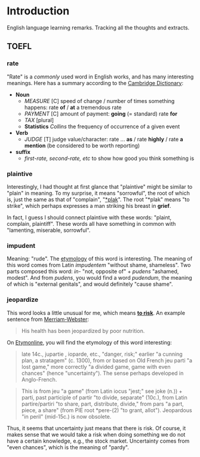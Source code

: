 # Introduction

English language learning remarks. Tracking all the thoughts and extracts.

## TOEFL

### rate

"Rate" is a *commonly* used word in English works, and has many interesting meanings. Here has a summary according to the [Cambridge Dictionary](https://dictionary.cambridge.org/zhs/词典/英语-汉语-简体/rate):

* **Noun**
  * *MEASURE* [C] speed of change / number of times something happens: rate **of** / **at** a tremendous rate
  * *PAYMENT* [C] amount of payment: **going** (= standard) rate **for**
  * *TAX* [plural] 
  * **Statistics** *Collins* the frequency of occurrence of a given event
* **Verb**
  * *JUDGE* [T] judge value/character: rate ... **as** / rate **highly** / rate **a mention** (be considered to be worth reporting)
* **suffix**
  * *first-rate, second-rate, etc* to show how good you think something is

### plaintive

Interestingly, I had thought at first glance that "plaintive" might be similar to "plain" in meaning. To my surprise, it means "sorrowful", the root of which is, just the same as that of "complain", "[\*plak](https://www.etymonline.com/word/*plak-)". The root "\*plak" means "to strike", which perhaps expresses a man striking his breast in **grief**.

In fact, I guess I should connect plaintive with these words: "plaint, complain, plaintiff". These words all have something in common with "lamenting, miserable, sorrowful".

### impudent

Meaning: "rude". The [etymology](https://www.etymonline.com/word/impudent) of this word is interesting. The meaning of this word comes from Latin *impudentem* "without shame, shameless". Two parts composed this word: *in-* "not, opposite of" + *pudens* "ashamed, modest". And from *pudens*, you would find a word *pudendum*, the meaning of which is "external genitals", and would definitely "cause shame".

### jeopardize

This word looks a little unusual for me, which means [**to risk**](https://dictionary.cambridge.org/zhs/词典/英语-汉语-简体/jeopardize). An example sentence from [Merriam-Webster](https://www.merriam-webster.com/dictionary/jeopardize): 

> His health has been jeopardized by poor nutrition.

On [Etymonline](https://www.etymonline.com/word/jeopardy), you will find the etymology of this word interesting:

> late 14c., jupartie , ioparde, etc., "danger, risk;" earlier "a cunning plan, a stratagem" (c. 1300), from or based on Old French jeu parti "a lost game," more correctly "a divided game, game with even chances" (hence "uncertainty"). The sense perhaps developed in Anglo-French.

> This is from jeu "a game" (from Latin iocus "jest;" see joke (n.)) + parti, past participle of partir "to divide, separate" (10c.), from Latin partire/partiri "to share, part, distribute, divide," from pars "a part, piece, a share" (from PIE root \*pere-(2) "to grant, allot"). Jeopardous "in peril" (mid-15c.) is now obsolete.

Thus, it seems that uncertainty just means that there is risk. Of course, it makes sense that we would take a risk when doing something we do not have a certain knowledge, e.g., the stock market. Uncertainty comes from "even chances", which is the meaning of "pardy".
